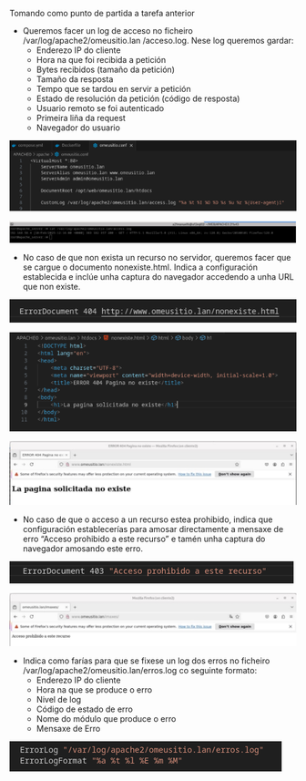 ﻿Tomando como punto de partida a tarefa anterior 

- Queremos facer un log de acceso no ficheiro /var/log/apache2/omeusitio.lan  /acceso.log. Nese log queremos gardar: 
  - Enderezo IP do cliente 
  - Hora na que foi recibida a petición 
  - Bytes recibidos (tamaño da petición) 
  - Tamaño da resposta 
  - Tempo que se tardou en servir a petición 
  - Estado de resolución da petición (código de resposta) 
  - Usuario remoto se foi autenticado 
  - Primeira liña da request 
  - Navegador do usuario 

![](Aspose.Words.79917d5f-a544-4ed0-b3b2-4265d30d873e.001.png)

![](Aspose.Words.79917d5f-a544-4ed0-b3b2-4265d30d873e.002.png)

- No caso de que non exista un recurso no servidor, queremos facer que se cargue o documento nonexiste.html. Indica a configuración establecida e inclúe unha captura do navegador accedendo a unha URL que non existe. 

![](Aspose.Words.79917d5f-a544-4ed0-b3b2-4265d30d873e.003.png)

![](Aspose.Words.79917d5f-a544-4ed0-b3b2-4265d30d873e.004.png)

![](Aspose.Words.79917d5f-a544-4ed0-b3b2-4265d30d873e.005.jpeg)

- No caso de que o acceso a un recurso estea prohibido, indica que configuración establecerías para amosar directamente a mensaxe de erro “Acceso prohibido a este recurso” e tamén unha captura do navegador amosando este erro. 

![](Aspose.Words.79917d5f-a544-4ed0-b3b2-4265d30d873e.006.png)

![](Aspose.Words.79917d5f-a544-4ed0-b3b2-4265d30d873e.007.jpeg)

- Indica como farías para que se fixese un log dos erros no ficheiro /var/log/apache2/omeusitio.lan/erros.log co seguinte formato: 
  - Enderezo IP do cliente 
  - Hora na que se produce o erro 
  - Nivel de log 
  - Código de estado de erro 
  - Nome do módulo que produce o erro 
  - Mensaxe de Erro 

![](Aspose.Words.79917d5f-a544-4ed0-b3b2-4265d30d873e.008.png)
